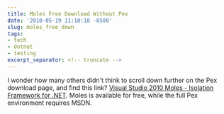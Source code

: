 ```yaml
---
title: Moles Free Download Without Pex
date: '2010-05-19 11:10:18 -0500'
slug: moles_free_down
tags:
- tech
- dotnet
- testing
excerpt_separator: <!-- truncate -->
---
```


I wonder how many others didn't think to scroll down further on the Pex download
page, and find this link? [Visual
Studio 2010 Moles - Isolation Framework for .NET](http://visualstudiogallery.msdn.microsoft.com/en-us/b3b41648-1c21-471f-a2b0-f76d8fb932ee). Moles is available for
free, while the full Pex environment requires MSDN.
